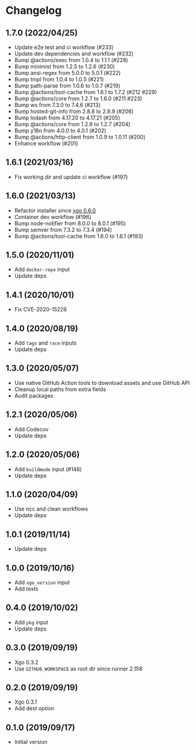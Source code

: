 # Changelog

## 1.7.0 (2022/04/25)

* Update e2e test and ci workflow (#233)
* Update dev dependencies and workflow (#232)
* Bump @actions/exec from 1.0.4 to 1.1.1 (#228)
* Bump minimist from 1.2.5 to 1.2.6 (#230)
* Bump ansi-regex from 5.0.0 to 5.0.1 (#222)
* Bump tmpl from 1.0.4 to 1.0.5 (#221)
* Bump path-parse from 1.0.6 to 1.0.7 (#219)
* Bump @actions/tool-cache from 1.6.1 to 1.7.2 (#212 #229)
* Bump @actions/core from 1.2.7 to 1.6.0 (#211 #223)
* Bump ws from 7.3.0 to 7.4.6 (#213)
* Bump hosted-git-info from 2.8.8 to 2.8.9 (#206)
* Bump lodash from 4.17.20 to 4.17.21 (#205)
* Bump @actions/core from 1.2.6 to 1.2.7 (#204)
* Bump y18n from 4.0.0 to 4.0.1 (#202)
* Bump @actions/http-client from 1.0.9 to 1.0.11 (#200)
* Enhance workflow (#201)

## 1.6.1 (2021/03/16)

* Fix working dir and update ci workflow (#197)

## 1.6.0 (2021/03/13)

* Refactor installer since [xgo 0.6.0](https://github.com/crazy-max/xgo/releases/tag/v0.6.0)
* Container dev workflow (#196)
* Bump node-notifier from 8.0.0 to 8.0.1 (#195)
* Bump semver from 7.3.2 to 7.3.4 (#194)
* Bump @actions/tool-cache from 1.6.0 to 1.6.1 (#193)

## 1.5.0 (2020/11/01)

* Add `docker-repo` input
* Update deps

## 1.4.1 (2020/10/01)

* Fix CVE-2020-15228

## 1.4.0 (2020/08/19)

* Add `tags` and `race` inputs
* Update deps

## 1.3.0 (2020/05/07)

* Use native GitHub Action tools to download assets and use GitHub API
* Cleanup local paths from extra fields
* Audit packages

## 1.2.1 (2020/05/06)

* Add Codecov
* Update deps

## 1.2.0 (2020/05/06)

* Add `buildmode` input (#146)
* Update deps

## 1.1.0 (2020/04/09)

* Use ncc and clean workflows
* Update deps

## 1.0.1 (2019/11/14)

* Update deps

## 1.0.0 (2019/10/16)

* Add `xgo_version` input
* Add tests

## 0.4.0 (2019/10/02)

* Add `pkg` input
* Update deps

## 0.3.0 (2019/09/19)

* Xgo 0.3.2
* Use `GITHUB_WORKSPACE` as root dir since runner 2.158

## 0.2.0 (2019/09/19)

* Xgo 0.3.1
* Add dest option

## 0.1.0 (2019/09/17)

* Initial version
